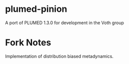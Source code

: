 plumed-pinion
=============

A port of PLUMED 1.3.0 for development in the Voth group


Fork Notes
===========
Implementation of distribution biased metadynamics.
